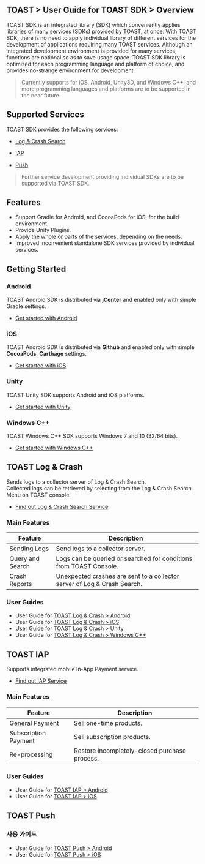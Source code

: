 ## TOAST > User Guide for TOAST SDK > Overview

TOAST SDK is an integrated library (SDK) which conveniently applies libraries of many services (SDKs) provided by [TOAST](https://toast.com/), at once. With TOAST SDK, there is no need to apply individual library of different services for the development of applications requiring many TOAST services. 
Although an integrated development environment is provided for many services, functions are optional so as to save usage space. TOAST SDK library is optimized for each programming language and platform of choice, and provides no-strange environment for development. 

> Currently supports for iOS, Android, Unity3D, and Windows C++, and more programming languages and platforms are to be supported in the near future.

## Supported Services

TOAST SDK provides the following services: 

- [Log & Crash Search](https://toast.com/service/analytics/log_crash_search)

- [IAP](https://www.toast.com/service/mobile-service/iap)

- [Push](https://www.toast.com/service/notification/push)

> Further service development providing individual SDKs are to be supported via TOAST SDK.  

## Features

- Support Gradle for Android, and CocoaPods for iOS, for the build environment.  
- Provide Unity Plugins. 
- Apply the whole or parts of the services, depending on the needs.  
- Improved inconvenient standalone SDK services provided  by individual services. 

## Getting Started 

### Android

TOAST Android SDK is distributed via **jCenter** and enabled only with simple Gradle settings.  

- [Get started with Android](https://docs.toast.com/en/TOAST/en/toast-sdk/getting-started-android)

### iOS

TOAST Android SDK is distributed via **Github** and enabled only with simple **CocoaPods**, **Carthage** settings.  

- [Get started with iOS](https://docs.toast.com/en/TOAST/en/toast-sdk/getting-started-ios)

### Unity

TOAST Unity SDK supports Android and iOS platforms. 

- [Get started with Unity](https://docs.toast.com/en/TOAST/en/toast-sdk/getting-started-unity)

### Windows C++

TOAST Windows C++ SDK supports Windows 7 and 10 (32/64 bits). 

- [Get started with Windows C++](https://docs.toast.com/en/TOAST/en/toast-sdk/getting-started-windows)

## TOAST Log & Crash

Sends logs to a collector server of Log & Crash Search.  
Collected logs can be retrieved by selecting from the Log & Crash Search Menu on TOAST console. 

- [Find out Log & Crash Search Service](https://toast.com/service/analytics/log_crash_search)

### Main Features

| Feature          | Description                                                  |
| ---------------- | ------------------------------------------------------------ |
| Sending Logs     | Send logs to a collector server.                             |
| Query and Search | Logs can be queried or searched for conditions from TOAST Console. |
| Crash Reports    | Unexpected crashes are sent to a collector server of Log & Crash Search. |

### User Guides

- User Guide for [TOAST Log & Crash > Android](https://docs.toast.com/en/TOAST/en/toast-sdk/log-collector-android) 
- User Guide for [TOAST Log & Crash > iOS](https://docs.toast.com/en/TOAST/en/toast-sdk/log-collector-ios) 
- User Guide for [TOAST Log & Crash > Unity](https://docs.toast.com/en/TOAST/en/toast-sdk/log-collector-unity) 
- User Guide for [TOAST Log & Crash > Windows C++](https://docs.toast.com/en/TOAST/en/toast-sdk/log-collector-windows) 

## TOAST IAP

Supports integrated mobile In-App Payment service. 

* [Find out IAP Service](https://www.toast.com/service/mobile-service/iap)

### Main Features

| Feature | Description |
| -- | -- |
| General Payment | Sell one-time products. |
| Subscription Payment | Sell subscription products. |
| Re-processing | Restore incompletely-closed purchase process. |

### User Guides

* User Guide for [TOAST IAP > Android](./iap-android) 
* User Guide for [TOAST IAP > iOS](./iap-ios) 

## TOAST Push

### 사용 가이드

* User Guide for [TOAST Push > Android](./push-android) 
* User Guide for [TOAST Push > iOS](./push-ios) 
